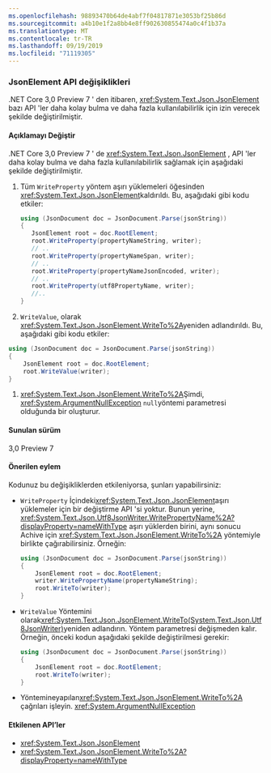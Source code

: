 ```yaml
---
ms.openlocfilehash: 98893470b64de4abf7f04817871e3053bf25b86d
ms.sourcegitcommit: a4b10e1f2a8bb4e8ff902630855474a0c4f1b37a
ms.translationtype: MT
ms.contentlocale: tr-TR
ms.lasthandoff: 09/19/2019
ms.locfileid: "71119305"
---
```

### <a name="jsonelement-api-changes"></a>JsonElement API değişiklikleri

.NET Core 3,0 Preview 7 ' den itibaren, <xref:System.Text.Json.JsonElement> bazı API 'ler daha kolay bulma ve daha fazla kullanılabilirlik için izin verecek şekilde değiştirilmiştir.

#### <a name="change-description"></a>Açıklamayı Değiştir

.NET Core 3,0 Preview 7 ' de <xref:System.Text.Json.JsonElement> , API 'ler daha kolay bulma ve daha fazla kullanılabilirlik sağlamak için aşağıdaki şekilde değiştirilmiştir.

1. Tüm `WriteProperty` yöntem aşırı yüklemeleri öğesinden <xref:System.Text.Json.JsonElement>kaldırıldı. Bu, aşağıdaki gibi kodu etkiler:

   ```csharp
   using (JsonDocument doc = JsonDocument.Parse(jsonString))
   {
      JsonElement root = doc.RootElement;
      root.WriteProperty(propertyNameString, writer);
      // ..
      root.WriteProperty(propertyNameSpan, writer);
      // ..
      root.WriteProperty(propertyNameJsonEncoded, writer);
      // ..
      root.WriteProperty(utf8PropertyName, writer);
      //..
   }
   ```

1. `WriteValue`, olarak <xref:System.Text.Json.JsonElement.WriteTo%2A>yeniden adlandırıldı. Bu, aşağıdaki gibi kodu etkiler:

```csharp
using (JsonDocument doc = JsonDocument.Parse(jsonString))
{
    JsonElement root = doc.RootElement;
    root.WriteValue(writer);
}

```

1. <xref:System.Text.Json.JsonElement.WriteTo%2A>Şimdi, <xref:System.ArgumentNullException> `null`yöntemi parametresi olduğunda bir oluşturur.

#### <a name="version-introduced"></a>Sunulan sürüm

3,0 Preview 7

#### <a name="recommended-action"></a>Önerilen eylem

Kodunuz bu değişikliklerden etkileniyorsa, şunları yapabilirsiniz:

- `WriteProperty` İçindeki<xref:System.Text.Json.JsonElement>aşırı yüklemeler için bir değiştirme API 'si yoktur. Bunun yerine, <xref:System.Text.Json.Utf8JsonWriter.WritePropertyName%2A?displayProperty=nameWithType> aşırı yüklerden birini, aynı sonucu Achive için <xref:System.Text.Json.JsonElement.WriteTo%2A> yöntemiyle birlikte çağırabilirsiniz. Örneğin:

   ```csharp
   using (JsonDocument doc = JsonDocument.Parse(jsonString))
   {
       JsonElement root = doc.RootElement;
       writer.WritePropertyName(propertyNameString);
       root.WriteTo(writer);
   }
   ```

- `WriteValue` Yöntemini olarak<xref:System.Text.Json.JsonElement.WriteTo(System.Text.Json.Utf8JsonWriter)>yeniden adlandırın. Yöntem parametresi değişmeden kalır. Örneğin, önceki kodun aşağıdaki şekilde değiştirilmesi gerekir:

   ```csharp
   using (JsonDocument doc = JsonDocument.Parse(jsonString))
   {
       JsonElement root = doc.RootElement;
       root.WriteTo(writer);
   }
   ```

- Yöntemineyapılan<xref:System.Text.Json.JsonElement.WriteTo%2A> çağrıları işleyin. <xref:System.ArgumentNullException>

#### <a name="affected-apis"></a>Etkilenen API’ler

- <xref:System.Text.Json.JsonElement>
- <xref:System.Text.Json.JsonElement.WriteTo%2A?displayProperty=nameWithType>

<!--

#### Affected APIs

- `Overload:System.Text.Json.JsonElement.WriteProperty`
- `M:System.Text.Json.JsonElement.WriteValue(System.Text.Json.Utf8JsonWriter)`

-->

